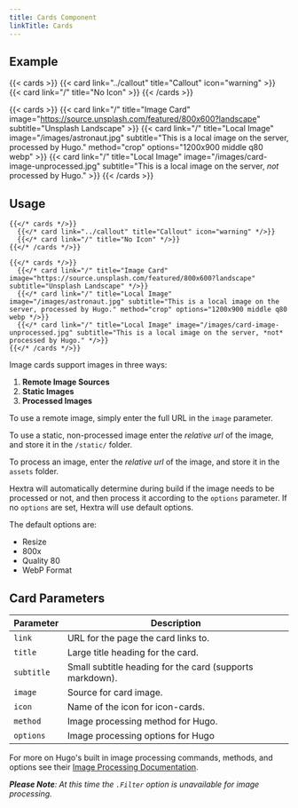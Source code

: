 ```yaml
---
title: Cards Component
linkTitle: Cards
---
```


## Example

{{< cards >}}
  {{< card link="../callout" title="Callout" icon="warning" >}}
  {{< card link="/" title="No Icon" >}}
{{< /cards >}}

{{< cards >}}
  {{< card link="/" title="Image Card" image="https://source.unsplash.com/featured/800x600?landscape" subtitle="Unsplash Landscape" >}}
  {{< card link="/" title="Local Image" image="/images/astronaut.jpg" subtitle="This is a local image on the server, processed by Hugo." method="crop" options="1200x900 middle q80 webp" >}}
  {{< card link="/" title="Local Image" image="/images/card-image-unprocessed.jpg" subtitle="This is a local image on the server, *not* processed by Hugo." >}}
{{< /cards >}}


## Usage

```
{{</* cards */>}}
  {{</* card link="../callout" title="Callout" icon="warning" */>}}
  {{</* card link="/" title="No Icon" */>}}
{{</* /cards */>}}
```

```
{{</* cards */>}}
  {{</* card link="/" title="Image Card" image="https://source.unsplash.com/featured/800x600?landscape" subtitle="Unsplash Landscape" */>}}
  {{</* card link="/" title="Local Image" image="/images/astronaut.jpg" subtitle="This is a local image on the server, processed by Hugo." method="crop" options="1200x900 middle q80 webp */>}}
  {{</* card link="/" title="Local Image" image="/images/card-image-unprocessed.jpg" subtitle="This is a local image on the server, *not* processed by Hugo." */>}}
{{</* /cards */>}}
```
Image cards support images in three ways: 

1. **Remote Image Sources** 
2. **Static Images**
3. **Processed Images**

To use a remote image, simply enter the full URL in the `image` parameter.

To use a static, non-processed image enter the *relative url* of the image, and store it in the `/static/` folder.

To process an image, enter the *relative url* of the image, and store it in the `assets` folder.

Hextra will automatically determine during build if the image needs to be processed or not, and then process it according to the `options` parameter. If no `options` are set, Hextra will use default options.

The default options are:
* Resize
* 800x
* Quality 80
* WebP Format

## Card Parameters

| Parameter  | Description                                              |
|----------- |--------------------------------------------------------- |
| `link`     | URL for the page the card links to.                      |
| `title`    | Large title heading for the card.                        |
| `subtitle` | Small subtitle heading for the card (supports markdown). |
| `image`    | Source for card image.                                   |
| `icon`     | Name of the icon for icon-cards.                         |
| `method`   | Image processing method for Hugo.                        |
| `options`  | Image processing options for Hugo                        |

For more on Hugo's built in image processing commands, methods, and options see their [Image Processing Documentation](https://gohugo.io/content-management/image-processing/).

***Please Note**: At this time the `.Filter` option is unavailable for image processing.*